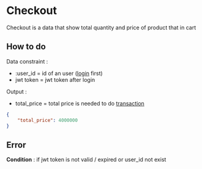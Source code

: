 # Checkout 

Checkout is a data that show total quantity and price of product that in cart

## How to do

Data constraint :

* :user_id = id of an user ([login](login.md) first)
* jwt token = jwt token after login

Output :

* total_price = total price is needed to do [transaction](transaction.md)

```json
{
    "total_price": 4000000
}
```

## Error 

**Condition** : if jwt token is not valid / expired or user_id not exist